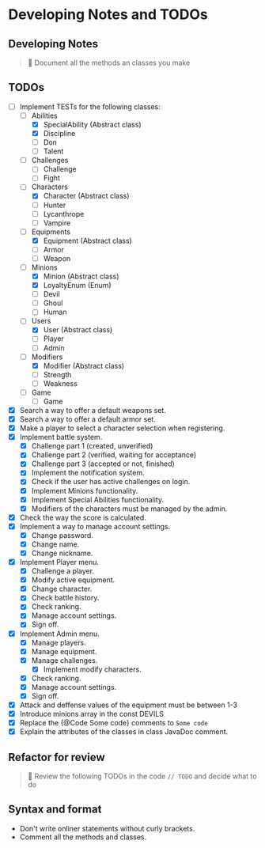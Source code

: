 # Developing Notes and TODOs

## Developing Notes

> 📄 Document all the methods an classes you make

## TODOs

- [ ] Implement TESTs for the following classes:
  - [ ] Abilities
    - [X] SpecialAbility (Abstract class)
    - [X] Discipline
    - [ ] Don
    - [ ] Talent
  - [ ] Challenges
    - [ ] Challenge
    - [ ] Fight
  - [ ] Characters
    - [X] Character (Abstract class)
    - [ ] Hunter
    - [ ] Lycanthrope
    - [ ] Vampire
  - [ ] Equipments
    - [X] Equipment (Abstract class)
    - [ ] Armor
    - [ ] Weapon
  - [ ] Minions
    - [x] Minion (Abstract class)
    - [X] LoyaltyEnum (Enum)
    - [ ] Devil
    - [ ] Ghoul
    - [ ] Human
  - [ ] Users
    - [X] User (Abstract class)
    - [ ] Player
    - [ ] Admin
  - [ ] Modifiers
    - [X] Modifier (Abstract class)
    - [ ] Strength
    - [ ] Weakness
  - [ ] Game
    - [ ] Game

- [X] Search a way to offer a default weapons set.
- [X] Search a way to offer a default armor set.
- [X] Make a player to select a character selection when registering.
- [X] Implement battle system.
  - [X] Challenge part 1 (created, unverified)
  - [X] Challenge part 2 (verified, waiting for acceptance)
  - [X] Challenge part 3 (accepted or not, finished)
  - [X] Implement the notification system.
  - [X] Check if the user has active challenges on login.
  - [X] Implement Minions functionality.
  - [X] Implement Special Abilities functionality.
  - [X] Modifiers of the characters must be managed by the admin.
- [X] Check the way the score is calculated.
- [X] Implement a way to manage account settings.
  - [X] Change password.
  - [X] Change name.
  - [X] Change nickname.
- [x] Implement Player menu.
  - [X] Challenge a player.
  - [X] Modify active equipment.
  - [X] Change character.
  - [X] Check battle history.
  - [X] Check ranking.
  - [X] Manage account settings.
  - [X] Sign off.
- [x] Implement Admin menu.
  - [X] Manage players.
  - [X] Manage equipment.
  - [X] Manage challenges.
    - [X] Implement modify characters.
  - [X] Check ranking.
  - [X] Manage account settings.
  - [X] Sign off.
- [X] Attack and deffense values of the equipment must be between 1-3
- [X] Introduce minions array in the const DEVILS
- [X] Replace the {@Code Some code} comments to <code>Some code</code>
- [X] Explain the attributes of the classes in class JavaDoc comment.
  
## Refactor for review

> 📆 Review the following TODOs in the code `// TODO` and decide what to do

## Syntax and format

- Don't write onliner statements without curly brackets.
- Comment all the methods and classes.